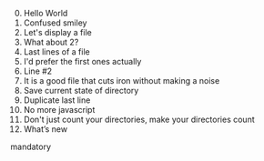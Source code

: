 0. Hello World 
1. Confused smiley 
2. Let's display a file 
3. What about 2?
4. Last lines of a file 
5. I'd prefer the first ones actually
6. Line #2 
7. It is a good file that cuts iron without making a noise 
8. Save current state of directory 
9. Duplicate last line 
10. No more javascript 
11. Don't just count your directories, make your directories count
12. What’s new 

mandatory



